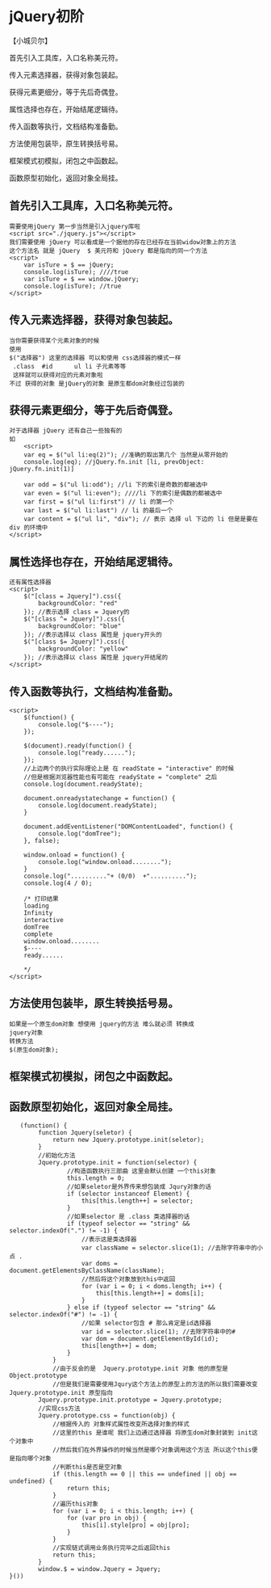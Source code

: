 # jQuery初阶

【小城贝尔】

首先引入工具库，入口名称美元符。

传入元素选择器，获得对象包装起。

获得元素更细分，等于先后奇偶登。

属性选择也存在，开始结尾逻辑待。

传入函数等执行，文档结构准备勤。

方法使用包装毕，原生转换括号易。

框架模式初模拟，闭包之中函数起。

函数原型初始化，返回对象全局挂。

## 首先引入工具库，入口名称美元符。
    需要使用jQuery 第一步当然是引入jquery库啦
    <script src="./jquery.js"></script>
    我们需要使用 jQuery 可以看成是一个据他的存在已经存在当前widow对象上的方法
    这个方法名 就是 jQuery  $ 美元符和 jQuery 都是指向的同一个方法
    <script>
        var isTure = $ == jQuery;
        console.log(isTure); ////true
        var isTure = $ == window.jQuery;
        console.log(isTure); //true
    </script>
## 传入元素选择器，获得对象包装起。
    当你需要获得某个元素对象的时候
    使用 
    $("选择器") 这里的选择器 可以和使用 css选择器的模式一样
     .class  #id      ul li 子元素等等 
     这样就可以获得对应的元素对象啦
    不过 获得的对象 是jQuery的对象 是原生都dom对象经过包装的
## 获得元素更细分，等于先后奇偶登。
    对于选择器 jQuery 还有自己一些独有的
    如
        <script>
        var eq = $("ul li:eq(2)"); //准确的取出第几个 当然是从零开始的
        console.log(eq); //jQuery.fn.init [li, prevObject: jQuery.fn.init(1)]

        var odd = $("ul li:odd"); //li 下的索引是奇数的都被选中
        var even = $("ul li:even"); ////li 下的索引是偶数的都被选中
        var first = $("ul li:first") // li 的第一个
        var last = $("ul li:last") // li 的最后一个
        var content = $("ul li", "div"); // 表示 选择 ul 下边的 li 但是是要在  div 的环境中
    </script>
## 属性选择也存在，开始结尾逻辑待。
    还有属性选择器
    <script>
        $("[class = Jquery]").css({
            backgroundColor: "red"
        }); //表示选择 class = Jquery的
        $("[class ^= Jquery]").css({
            backgroundColor: "blue"
        }); //表示选择以 class 属性是 jquery开头的
        $("[class $= Jquery]").css({
            backgroundColor: "yellow"
        }); //表示选择以 class 属性是 jquery开结尾的
    </script>
## 传入函数等执行，文档结构准备勤。
    <script>
        $(function() {
            console.log("$----");
        });

        $(document).ready(function() {
            console.log("ready......");
        });
        //上边两个的执行实际理论上是 在 readState = "interactive" 的时候
        //但是根据浏览器性能也有可能在 readyState = "complete" 之后
        console.log(document.readyState);

        document.onreadystatechange = function() {
            console.log(document.readyState);
        }

        document.addEventListener("DOMContentLoaded", function() {
            console.log("domTree");
        }, false);

        window.onload = function() {
            console.log("window.onload........");
        }
        console.log(".........."+ (0/0)  +"..........");
        console.log(4 / 0);
        
        /* 打印结果
        loading
        Infinity
        interactive
        domTree
        complete
        window.onload........
        $----
        ready......
        
        */
    </script>
## 方法使用包装毕，原生转换括号易。
    如果是一个原生dom对象 想使用 jquery的方法 难么就必须 转换成 
    jquery对象 
    转换方法
    $(原生dom对象);
## 框架模式初模拟，闭包之中函数起。

## 函数原型初始化，返回对象全局挂。

       (function() {
            function Jquery(seletor) {
                return new Jquery.prototype.init(seletor);
            }
            //初始化方法
            Jquery.prototype.init = function(selector) {
                    //构造函数执行三部曲 这里会默认创建 一个this对象
                    this.length = 0;
                    //如果seletor是外界传来想包装成 Jqury对象的话
                    if (selector instanceof Element) {
                        this[this.length++] = selector;
                    }
                    //如果selector 是 .class 类选择器的话
                    if (typeof selector == "string" && selector.indexOf(".") != -1) {
                        //表示这是类选择器
                        var className = selector.slice(1); //去除字符串中的小点 .
                        var doms = document.getElementsByClassName(className);
                        //然后将这个对象放到this中返回
                        for (var i = 0; i < doms.length; i++) {
                            this[this.length++] = doms[i];
                        }
                    } else if (typeof selector == "string" && selector.indexOf("#") != -1) {
                        //如果 selector包含 # 那么肯定是id选择器
                        var id = selector.slice(1); //去除字符串中的#
                        var dom = document.getElementById(id);
                        this[length++] = dom;
                    }
                }
                //由于反会的是  Jquery.prototype.init 对象 他的原型是 Object.prototype 
                //但是我们是需要使用Jqury这个方法上的原型上的方法的所以我们需要改变Jquery.prototype.init 原型指向
            Jquery.prototype.init.prototype = Jquery.prototype;
            //实现css方法
            Jquery.prototype.css = function(obj) {
                //根据传入的 对象样式属性改变所选择对象的样式
                //这里的this 是谁呢 我们上边通过选择器 将原生dom对象封装到 init这个对象中
                //然后我们在外界操作的时候当然是哪个对象调用这个方法 所以这个this便是指向哪个对象
                //判断this是否是空对象
                if (this.length == 0 || this == undefined || obj == undefined) {
                    return this;
                }
                //遍历this对象
                for (var i = 0; i < this.length; i++) {
                    for (var pro in obj) {
                        this[i].style[pro] = obj[pro];
                    }
                }
                //实现链式调用业务执行完毕之后返回this
                return this;
            }
            window.$ = window.Jquery = Jquery;
    }())